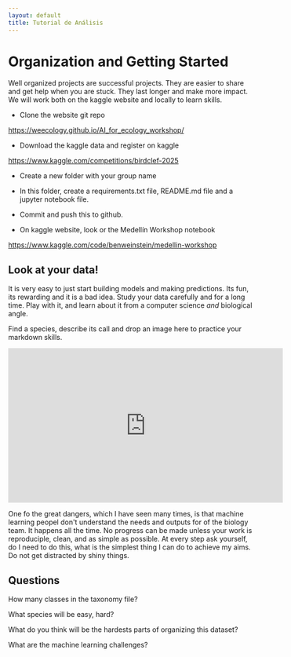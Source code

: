 ```yaml
---
layout: default
title: Tutorial de Análisis
---
```


# Organization and Getting Started

Well organized projects are successful projects. They are easier to share and get help when you are stuck. They last longer and make more impact. We will work both on the kaggle website and locally to learn skills.

* Clone the website git repo 

https://weecology.github.io/AI_for_ecology_workshop/

* Download the kaggle data and register on kaggle

https://www.kaggle.com/competitions/birdclef-2025

* Create a new folder with your group name

* In this folder, create a requirements.txt file, README.md file and a jupyter notebook file.

* Commit and push this to github. 

* On kaggle website, look or the Medellín Workshop notebook

https://www.kaggle.com/code/benweinstein/medellin-workshop

## Look at your data!

It is very easy to just start building models and making predictions. Its fun, its rewarding and it is a bad idea. Study your data carefully and for a long time. Play with it, and learn about it from a computer science *and* biological angle.

Find a species, describe its call and drop an image here to practice your markdown skills.

<iframe width="560" height="315" src="https://www.youtube.com/embed/8eQrQX3ey5k?si=tbpjrGdH7Kqku0B5" title="YouTube video player" frameborder="0" allow="accelerometer; autoplay; clipboard-write; encrypted-media; gyroscope; picture-in-picture; web-share" referrerpolicy="strict-origin-when-cross-origin" allowfullscreen></iframe>

One fo the great dangers, which I have seen many times, is that machine learning peopel don't understand the needs and outputs for of the biology team. It happens all the time. No progress can be made unless your work is reproduciple, clean, and as simple as possible. At every step ask yourself, do I need to do this, what is the simplest thing I can do to achieve my aims. Do not get distracted by shiny things. 

## Questions

How many classes in the taxonomy file?

What species will be easy, hard?

What do you think will be the hardests parts of organizing this dataset?

What are the machine learning challenges?
